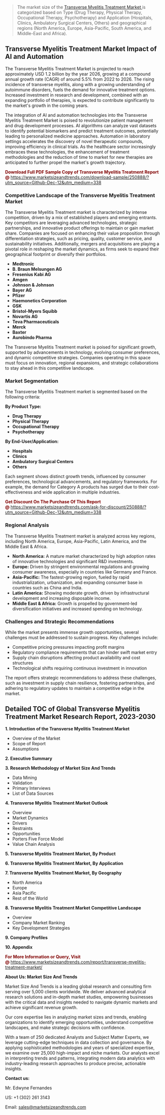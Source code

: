 <blockquote><p>The market size of the <a href="https://www.marketsizeandtrends.com/download-sample/250888/?utm_source=Github-Dec-12&amp;utm_medium=338" target="_blank">Transverse Myelitis Treatment Market </a>is categorized based on Type (Drug Therapy, Physical Therapy, Occupational Therapy, Psychotherapy) and Application (Hospitals, Clinics, Ambulatory Surgical Centers, Others) and geographical regions (North America, Europe, Asia-Pacific, South America, and Middle-East and Africa).</p></blockquote><p><h2>Transverse Myelitis Treatment Market Impact of AI and Automation</h2><p>The Transverse Myelitis Treatment Market is projected to reach approximately USD 1.2 billion by the year 2026, growing at a compound annual growth rate (CAGR) of around 5.5% from 2022 to 2026. The rising incidence of transverse myelitis, along with a growing understanding of autoimmune disorders, fuels the demand for innovative treatment options. Increased investment in research and development, combined with an expanding portfolio of therapies, is expected to contribute significantly to the market's growth in the coming years.</p><p>The integration of AI and automation technologies into the Transverse Myelitis Treatment Market is poised to revolutionize patient management and drug development processes. AI algorithms can analyze vast datasets to identify potential biomarkers and predict treatment outcomes, potentially leading to personalized medicine approaches. Automation in laboratory settings accelerates the discovery of novel therapeutic compounds, improving efficiency in clinical trials. As the healthcare sector increasingly embraces these technologies, the enhancement of treatment methodologies and the reduction of time to market for new therapies are anticipated to further propel the market's growth trajectory.</p></p><p><strong><span style="color: #800000;">Download Full PDF Sample Copy of Transverse Myelitis Treatment Report @</span>&nbsp;</strong><a href="https://www.marketsizeandtrends.com/download-sample/250888/?utm_source=Github-Dec-12&amp;utm_medium=338">https://www.marketsizeandtrends.com/download-sample/250888/?utm_source=Github-Dec-12&amp;utm_medium=338</a></p><h3>Competitive Landscape of the Transverse Myelitis Treatment Market</h3><p>The Transverse Myelitis Treatment market is characterized by intense competition, driven by a mix of established players and emerging entrants. Key competitors are leveraging advanced technologies, strategic partnerships, and innovative product offerings to maintain or gain market share. Companies are focused on enhancing their value proposition through differentiation strategies, such as pricing, quality, customer service, and sustainability initiatives. Additionally, mergers and acquisitions are playing a pivotal role in reshaping the market dynamics, as firms seek to expand their geographical footprint or diversify their portfolios.</p><p><strong><p><ul><li>Medtronic </li><li> B. Braun Melsungen AG </li><li> Fresenius Kabi AG </li><li> Amgen </li><li> Johnson & Johnson </li><li> Bayer AG </li><li> Pfizer </li><li> Haemonetics Corporation </li><li> GSK </li><li> Bristol-Myers Squibb </li><li> Novartis AG </li><li> Teva Pharmaceuticals </li><li> Merck </li><li> Baxter </li><li> Aurobindo Pharma</p></li></ul></p></strong></p><p>The Transverse Myelitis Treatment market is poised for significant growth, supported by advancements in technology, evolving consumer preferences, and dynamic competitive strategies. Companies operating in this space must focus on innovation, regional expansions, and strategic collaborations to stay ahead in this competitive landscape.</p><h3>Market Segmentation</h3><p>The Transverse Myelitis Treatment market is segmented based on the following criteria:</p><p><strong>By Product Type:</strong></p><p><strong><p><ul><li>Drug Therapy </li><li> Physical Therapy </li><li> Occupational Therapy </li><li> Psychotherapy</p></li></ul></p></strong></p><p><strong>By End-User/Application:</strong></p><p><strong><p><ul><li>Hospitals </li><li> Clinics </li><li> Ambulatory Surgical Centers </li><li> Others</p></li></ul></p></strong></p><p>Each segment shows distinct growth trends, influenced by consumer preferences, technological advancements, and regulatory frameworks. For example, the demand for Category A products has surged due to their cost-effectiveness and wide application in multiple industries.</p><p><strong><span style="color: #800000;">Get Discount On The Purchase Of This Report @&nbsp;</span></strong><a href="https://www.marketsizeandtrends.com/ask-for-discount/250888/?utm_source=Github-Dec-12&amp;utm_medium=338">https://www.marketsizeandtrends.com/ask-for-discount/250888/?utm_source=Github-Dec-12&amp;utm_medium=338</a></p><h3>Regional Analysis</h3><p>The Transverse Myelitis Treatment market is analyzed across key regions, including North America, Europe, Asia-Pacific, Latin America, and the Middle East &amp; Africa.</p><ul><li><strong>North America:</strong> A mature market characterized by high adoption rates of innovative technologies and significant R&amp;D investments.</li><li><strong>Europe:</strong> Driven by stringent environmental regulations and growing consumer awareness, especially in countries like Germany and France.</li><li><strong>Asia-Pacific:</strong> The fastest-growing region, fueled by rapid industrialization, urbanization, and expanding consumer base in countries such as China and India.</li><li><strong>Latin America:</strong> Showing moderate growth, driven by infrastructural development and increasing disposable income.</li><li><strong>Middle East &amp; Africa:</strong> Growth is propelled by government-led diversification initiatives and increased spending on technology.</li></ul><h3>Challenges and Strategic Recommendations</h3><p>While the market presents immense growth opportunities, several challenges must be addressed to sustain progress. Key challenges include:</p><ul><li>Competitive pricing pressures impacting profit margins</li><li>Regulatory compliance requirements that can hinder swift market entry</li><li>Supply chain disruptions affecting product availability and cost structures</li><li>Technological shifts requiring continuous investment in innovation</li></ul><p>The report offers strategic recommendations to address these challenges, such as investment in supply chain resilience, fostering partnerships, and adhering to regulatory updates to maintain a competitive edge in the market.</p><h2>Detailed TOC of Global Transverse Myelitis Treatment Market Research Report, 2023-2030</h2><p><strong>1. Introduction of the Transverse Myelitis Treatment Market</strong></p><ul><li>Overview of the Market</li><li>Scope of Report</li><li>Assumptions&nbsp;</li></ul><p><strong>2. Executive Summary</strong></p><p><strong>3. Research Methodology of <strong>Market Size And Trends</strong></strong></p><ul><li>Data Mining</li><li>Validation</li><li>Primary Interviews</li><li>List of Data Sources&nbsp;</li></ul><p><strong>4. Transverse Myelitis Treatment Market Outlook</strong></p><ul><li>Overview</li><li>Market Dynamics</li><li>Drivers</li><li>Restraints</li><li>Opportunities</li><li>Porters Five Force Model</li><li>Value Chain Analysis&nbsp;</li></ul><p><strong>5. Transverse Myelitis Treatment Market, By Product</strong></p><p><strong>6. Transverse Myelitis Treatment Market, By Application</strong></p><p><strong>7. Transverse Myelitis Treatment Market, By Geography</strong></p><ul><li>North America</li><li>Europe</li><li>Asia Pacific</li><li>Rest of the World&nbsp;</li></ul><p><strong>8. Transverse Myelitis Treatment Market Competitive Landscape</strong></p><ul><li>Overview</li><li>Company Market Ranking</li><li>Key Development Strategies&nbsp;</li></ul><p><strong>9. Company Profiles</strong></p><p><strong>10. Appendix</strong></p><p><strong><span style="color: #800000;">For More Information or Query, Visit @&nbsp;</span></strong><a href="https://www.marketsizeandtrends.com/report/transverse-myelitis-treatment-market/">https://www.marketsizeandtrends.com/report/transverse-myelitis-treatment-market/</a></p><p></p><p><strong>About Us:&nbsp;Market Size And Trends</strong></p><p>Market Size And Trends&nbsp;is a leading global research and consulting firm serving over 5,000 clients worldwide. We deliver advanced analytical research solutions and in-depth market studies, empowering businesses with the critical data and insights needed to navigate dynamic markets and achieve significant revenue growth.</p><p>Our core expertise lies in analyzing market sizes and trends, enabling organizations to identify emerging opportunities, understand competitive landscapes, and make strategic decisions with confidence.</p><p>With a team of 250 dedicated Analysts and Subject Matter Experts, we leverage cutting-edge techniques in data collection and governance. By applying sophisticated methodologies and years of specialized expertise, we examine over 25,000 high-impact and niche markets. Our analysts excel in interpreting trends and patterns, integrating modern data analytics with industry-leading research approaches to produce precise, actionable insights.</p><p><strong>Contact us:</strong></p><p>Mr. Edwyne Fernandes</p><p>US: +1 (302) 261 3143</p><p>Email: <a href="mailto:sales@marketsizeandtrends.com">sales@marketsizeandtrends.com</a>&nbsp;</p>
